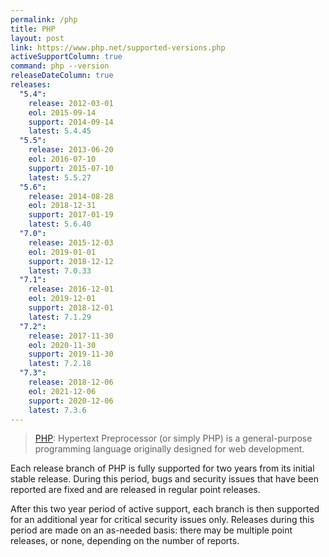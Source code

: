 ```yaml
---
permalink: /php
title: PHP
layout: post
link: https://www.php.net/supported-versions.php
activeSupportColumn: true
command: php --version
releaseDateColumn: true
releases:
  "5.4":
    release: 2012-03-01
    eol: 2015-09-14
    support: 2014-09-14
    latest: 5.4.45
  "5.5":
    release: 2013-06-20
    eol: 2016-07-10
    support: 2015-07-10
    latest: 5.5.27
  "5.6":
    release: 2014-08-28
    eol: 2018-12-31
    support: 2017-01-19
    latest: 5.6.40
  "7.0":
    release: 2015-12-03
    eol: 2019-01-01
    support: 2018-12-12
    latest: 7.0.33
  "7.1":
    release: 2016-12-01
    eol: 2019-12-01
    support: 2018-12-01
    latest: 7.1.29
  "7.2":
    release: 2017-11-30
    eol: 2020-11-30
    support: 2019-11-30
    latest: 7.2.18
  "7.3":
    release: 2018-12-06
    eol: 2021-12-06
    support: 2020-12-06
    latest: 7.3.6
---
```


> [PHP](https://www.php.net/): Hypertext Preprocessor (or simply PHP) is a general-purpose programming language originally designed for web development.

Each release branch of PHP is fully supported for two years from its initial stable release. During this period, bugs and security issues that have been reported are fixed and are released in regular point releases.

After this two year period of active support, each branch is then supported for an additional year for critical security issues only. Releases during this period are made on an as-needed basis: there may be multiple point releases, or none, depending on the number of reports.
